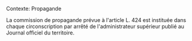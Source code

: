 Contexte: Propagande

La commission de propagande prévue à l'article L. 424 est instituée dans chaque circonscription par arrêté de l'administrateur supérieur publié au Journal officiel du territoire.